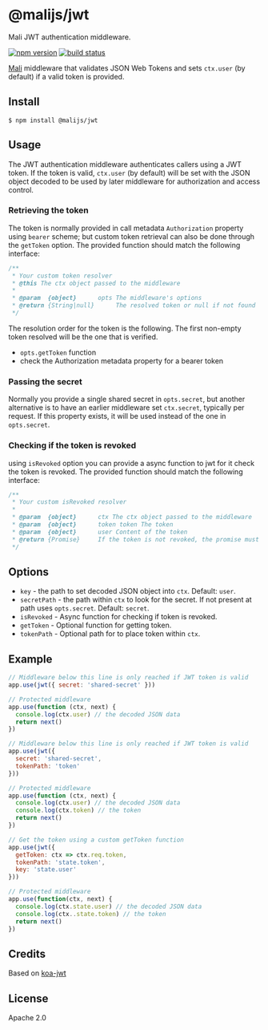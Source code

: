 # @malijs/jwt

Mali JWT authentication middleware.

[![npm version](https://img.shields.io/npm/v/@malijs/jwt.svg?style=flat-square)](https://www.npmjs.com/package/@malijs/jwt)
[![build status](https://img.shields.io/travis/malijs/jwt/master.svg?style=flat-square)](https://travis-ci.org/malijs/jwt)

[Mali](https://github.com/malijs/mali) middleware that validates JSON Web Tokens and sets `ctx.user`
(by default) if a valid token is provided.

## Install

```
$ npm install @malijs/jwt
```

## Usage

The JWT authentication middleware authenticates callers using a JWT
token. If the token is valid, `ctx.user` (by default) will be set
with the JSON object decoded to be used by later middleware for
authorization and access control.

### Retrieving the token

The token is normally provided in call metadata `Authorization` property
using `bearer` scheme; but custom token retrieval can also be done through the
`getToken` option. The provided function should match the following interface:

```js
/**
 * Your custom token resolver
 * @this The ctx object passed to the middleware
 *
 * @param  {object}      opts The middleware's options
 * @return {String|null}      The resolved token or null if not found
 */
```

The resolution order for the token is the following. The first non-empty token resolved will be the one that is verified.
 - `opts.getToken` function
 - check the Authorization metadata property for a bearer token

### Passing the secret

Normally you provide a single shared secret in `opts.secret`, but another
alternative is to have an earlier middleware set `ctx.secret`,
typically per request. If this property exists, it will be used instead
of the one in `opts.secret`.

### Checking if the token is revoked

using `isRevoked` option you can provide a async function to jwt for it check
the token is revoked. The provided function should match the following interface:

```js
/**
 * Your custom isRevoked resolver
 *
 * @param  {object}      ctx The ctx object passed to the middleware
 * @param  {object}      token token The token
 * @param  {object}      user Content of the token
 * @return {Promise}     If the token is not revoked, the promise must resolve with false, otherwise (the promise resolve with false or error) the token is revoked
 */
```

## Options

* `key` - the path to set decoded JSON object into `ctx`. Default: `user`.
* `secretPath` - the path within `ctx` to look for the secret. If not present at path uses `opts.secret`. Default: `secret`.
* `isRevoked` - Async function for checking if token is revoked.
* `getToken` - Optional function for getting token.
* `tokenPath` - Optional path for to place token within `ctx`.

## Example

```js
// Middleware below this line is only reached if JWT token is valid
app.use(jwt({ secret: 'shared-secret' }))

// Protected middleware
app.use(function (ctx, next) {
  console.log(ctx.user) // the decoded JSON data
  return next()
})
```

```js
// Middleware below this line is only reached if JWT token is valid
app.use(jwt({
  secret: 'shared-secret',
  tokenPath: 'token'
}))

// Protected middleware
app.use(function (ctx, next) {
  console.log(ctx.user) // the decoded JSON data
  console.log(ctx.token) // the token
  return next()
})
```

```js
// Get the token using a custom getToken function
app.use(jwt({
  getToken: ctx => ctx.req.token,
  tokenPath: 'state.token',
  key: 'state.user'
}))

// Protected middleware
app.use(function(ctx, next) {
  console.log(ctx.state.user) // the decoded JSON data
  console.log(ctx..state.token) // the token
  return next()
})
```

## Credits

Based on [koa-jwt](https://github.com/koajs/jwt)

## License

Apache 2.0
